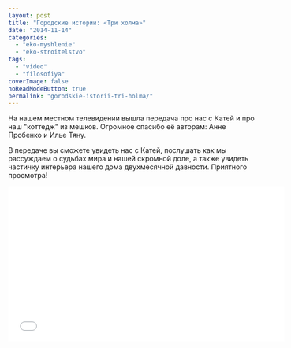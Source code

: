 ```yaml
---
layout: post
title: "Городские истории: «Три холма»"
date: "2014-11-14"
categories: 
  - "eko-myshlenie"
  - "eko-stroitelstvo"
tags: 
  - "video"
  - "filosofiya"
coverImage: false
noReadModeButton: true
permalink: "gorodskie-istorii-tri-holma/"
---
```


На нашем местном телевидении вышла передача про нас с Катей и про наш "коттедж" из мешков. Огромное спасибо её авторам: Анне Пробенко и Илье Тяну.

В передаче вы сможете увидеть нас с Катей, послушать как мы рассуждаем о судьбах мира и нашей скромной доле, а также увидеть частичку интерьера нашего дома двухмесячной давности. Приятного просмотра!

<iframe src="//www.youtube.com/embed/AYffgd6m_AU" width="560" height="315" frameborder="0" allowfullscreen="allowfullscreen"></iframe>

<!-- READMORE -->

